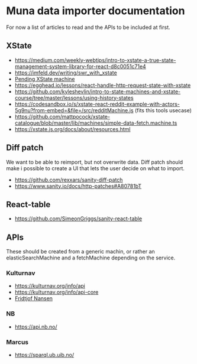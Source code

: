 # Muna data importer documentation

For now a list of articles to read and the APIs to be included at first.

## XState

* https://medium.com/weekly-webtips/intro-to-xstate-a-true-state-management-system-library-for-react-d8c0051c71e4
* https://imfeld.dev/writing/swr_with_xstate
* [Pending XState machine](https://xstate.js.org/viz/?gist=860f97dcf3792c75d97b9728131444e3)
* https://egghead.io/lessons/react-handle-http-request-state-with-xstate
* https://github.com/kyleshevlin/intro-to-state-machines-and-xstate-course/tree/master/lessons/using-history-states
* https://codesandbox.io/s/xstate-react-reddit-example-with-actors-5g9nu?from-embed=&file=/src/redditMachine.js (fits this tools usecase)
* https://github.com/mattpocock/xstate-catalogue/blob/master/lib/machines/simple-data-fetch.machine.ts
* https://xstate.js.org/docs/about/resources.html

## Diff patch

We want to be able to reimport, but not overwrite data. Diff patch should make i possible to create a UI that lets the user decide on what to import.

* https://github.com/rexxars/sanity-diff-patch
* https://www.sanity.io/docs/http-patches#A80781bT

## React-table

* https://github.com/SimeonGriggs/sanity-react-table


## APIs

These should be created from a generic machin, or rather an elasticSearchMachine and a fetchMachine depending on the service.

### Kulturnav

* https://kulturnav.org/info/api
* https://kulturnav.org/info/api-core
* [Fridtjof Nansen](https://kulturnav.org/37d98c32-e3cc-493c-ad49-051a407ff9f0.json)

### NB

* https://api.nb.no/

### Marcus

* https://sparql.ub.uib.no/